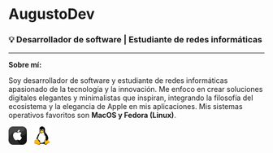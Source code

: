 # AugustoDev
### 💡 Desarrollador de software | Estudiante de redes informáticas 

<hr>

**Sobre mí:**

Soy desarrollador de software y estudiante de redes informáticas apasionado de la tecnología y la innovación. Me enfoco en crear soluciones digitales elegantes y minimalistas que inspiran, integrando la filosofía del ecosistema y la elegancia de Apple en mis aplicaciones. Mis sistemas operativos favoritos son **MacOS y Fedora (Linux)**.

<img src="apple.png" alt="OS" width="36" height="auto"> &nbsp; <img src="linux.png" alt="OS" width="36" height="auto">

<br>


